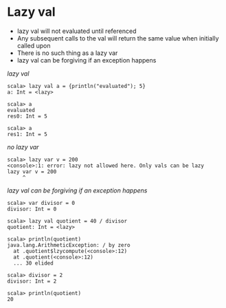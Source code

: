 # Lazy val

- lazy val will not evaluated until referenced
- Any subsequent calls to the val will return the same value when initially called upon
- There is no such thing as a lazy var
- lazy val can be forgiving if an exception happens

*lazy val*

```
scala> lazy val a = {println("evaluated"); 5}
a: Int = <lazy>

scala> a
evaluated
res0: Int = 5

scala> a
res1: Int = 5
```

*no lazy var*

```
scala> lazy var v = 200
<console>:1: error: lazy not allowed here. Only vals can be lazy
lazy var v = 200
     ^
```

*lazy val can be forgiving if an exception happens*

```
scala> var divisor = 0
divisor: Int = 0

scala> lazy val quotient = 40 / divisor
quotient: Int = <lazy>

scala> println(quotient)
java.lang.ArithmeticException: / by zero
  at .quotient$lzycompute(<console>:12)
  at .quotient(<console>:12)
  ... 30 elided

scala> divisor = 2
divisor: Int = 2

scala> println(quotient)
20
```
